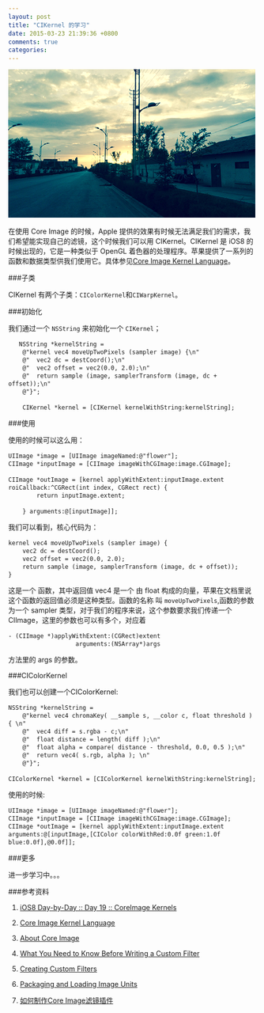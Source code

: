 ```yaml
---
layout: post
title: "CIKernel 的学习"
date: 2015-03-23 21:39:36 +0800
comments: true
categories: 
---
```

![](/images/201503232142.png)

在使用 Core Image 的时候，Apple 提供的效果有时候无法满足我们的需求，我们希望能实现自己的滤镜，这个时候我们可以用 CIKernel。CIKernel 是 iOS8 的时候出现的，它是一种类似于 OpenGL 着色器的处理程序。苹果提供了一系列的函数和数据类型供我们使用它。具体参见[Core Image Kernel Language](https://developer.apple.com/library/mac/documentation/GraphicsImaging/Reference/CIKernelLangRef/ci_gslang_ext.html)。

###子类

CIKernel 有两个子类：`CIColorKernel`和`CIWarpKernel`。

###初始化

我们通过一个 `NSString` 来初始化一个 `CIKernel`；

```objc
   NSString *kernelString =
    @"kernel vec4 moveUpTwoPixels (sampler image) {\n"
    @"  vec2 dc = destCoord();\n"
    @"  vec2 offset = vec2(0.0, 2.0);\n"
    @"  return sample (image, samplerTransform (image, dc + offset));\n"
    @"}";
    
    CIKernel *kernel = [CIKernel kernelWithString:kernelString];
```

###使用

使用的时候可以这么用：

```objc
UIImage *image = [UIImage imageNamed:@"flower"]; 
CIImage *inputImage = [CIImage imageWithCGImage:image.CGImage];

CIImage *outImage = [kernel applyWithExtent:inputImage.extent roiCallback:^CGRect(int index, CGRect rect) {
        return inputImage.extent;
        
    } arguments:@[inputImage]];
```

我们可以看到，核心代码为：

```objc
kernel vec4 moveUpTwoPixels (sampler image) {
    vec2 dc = destCoord();
    vec2 offset = vec2(0.0, 2.0);
    return sample (image, samplerTransform (image, dc + offset));
}
```

这是一个 函数，其中返回值 vec4 是一个 由 float 构成的向量，苹果在文档里说这个函数的返回值必须是这种类型。函数的名称 叫 `moveUpTwoPixels`,函数的参数为一个 sampler 类型，对于我们的程序来说，这个参数要求我们传递一个CIImage，这里的参数也可以有多个，对应着

```objc
- (CIImage *)applyWithExtent:(CGRect)extent
                   arguments:(NSArray*)args
```
 方法里的 args 的参数。
 
 
###CIColorKernel
 
我们也可以创建一个CIColorKernel:
 
```objc
NSString *kernelString =
    @"kernel vec4 chromaKey( __sample s, __color c, float threshold ) { \n"
    @"  vec4 diff = s.rgba - c;\n"
    @"  float distance = length( diff );\n"
    @"  float alpha = compare( distance - threshold, 0.0, 0.5 );\n"
    @"  return vec4( s.rgb, alpha ); \n"
    @"}";
    
CIColorKernel *kernel = [CIColorKernel kernelWithString:kernelString];
```


使用的时候:

```objc
UIImage *image = [UIImage imageNamed:@"flower"];
CIImage *inputImage = [CIImage imageWithCGImage:image.CGImage];
CIImage *outImage = [kernel applyWithExtent:inputImage.extent arguments:@[inputImage,[CIColor colorWithRed:0.0f green:1.0f blue:0.0f],@0.0f]];
```
 
###更多
 
 进一步学习中。。。
 
 
 
###参考资料
 
 1. [iOS8 Day-by-Day :: Day 19 :: CoreImage Kernels](http://www.shinobicontrols.com/blog/posts/2014/08/19/ios8-day-by-day-day-19-coreimage-kernels)
 
 2. [Core Image Kernel Language](https://developer.apple.com/library/mac/documentation/GraphicsImaging/Reference/CIKernelLangRef/ci_gslang_ext.html#//apple_ref/doc/uid/TP40004397-CH206-TPXREF101)
 
 3. [About Core Image](https://developer.apple.com/library/mac/documentation/GraphicsImaging/Conceptual/CoreImaging/ci_intro/ci_intro.html#//apple_ref/doc/uid/TP30001185)
 
 4. [What You Need to Know Before Writing a Custom Filter](https://developer.apple.com/library/mac/documentation/GraphicsImaging/Conceptual/CoreImaging/ci_advanced_concepts/ci.advanced_concepts.html#//apple_ref/doc/uid/TP30001185-CH9-SW1)
 
 5. [Creating Custom Filters](https://developer.apple.com/library/mac/documentation/GraphicsImaging/Conceptual/CoreImaging/ci_custom_filters/ci_custom_filters.html#//apple_ref/doc/uid/TP30001185-CH6-TPXREF101)
 
 6. [Packaging and Loading Image Units](https://developer.apple.com/library/mac/documentation/GraphicsImaging/Conceptual/CoreImaging/ci_image_units/ci_image_units.html#//apple_ref/doc/uid/TP30001185-CH7-SW12)
 
 7. [如何制作Core Image滤镜插件](http://www.cocoachina.com/b/?p=174#more-174)




